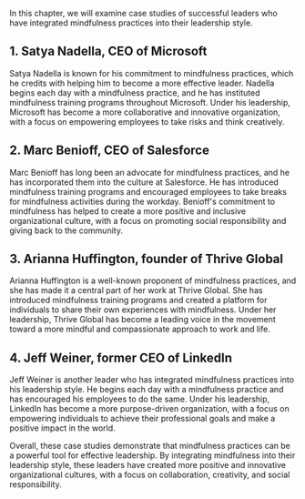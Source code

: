 
In this chapter, we will examine case studies of successful leaders who have integrated mindfulness practices into their leadership style.

1\. Satya Nadella, CEO of Microsoft
----------------------------------

Satya Nadella is known for his commitment to mindfulness practices, which he credits with helping him to become a more effective leader. Nadella begins each day with a mindfulness practice, and he has instituted mindfulness training programs throughout Microsoft. Under his leadership, Microsoft has become a more collaborative and innovative organization, with a focus on empowering employees to take risks and think creatively.

2\. Marc Benioff, CEO of Salesforce
----------------------------------

Marc Benioff has long been an advocate for mindfulness practices, and he has incorporated them into the culture at Salesforce. He has introduced mindfulness training programs and encouraged employees to take breaks for mindfulness activities during the workday. Benioff's commitment to mindfulness has helped to create a more positive and inclusive organizational culture, with a focus on promoting social responsibility and giving back to the community.

3\. Arianna Huffington, founder of Thrive Global
-----------------------------------------------

Arianna Huffington is a well-known proponent of mindfulness practices, and she has made it a central part of her work at Thrive Global. She has introduced mindfulness training programs and created a platform for individuals to share their own experiences with mindfulness. Under her leadership, Thrive Global has become a leading voice in the movement toward a more mindful and compassionate approach to work and life.

4\. Jeff Weiner, former CEO of LinkedIn
--------------------------------------

Jeff Weiner is another leader who has integrated mindfulness practices into his leadership style. He begins each day with a mindfulness practice and has encouraged his employees to do the same. Under his leadership, LinkedIn has become a more purpose-driven organization, with a focus on empowering individuals to achieve their professional goals and make a positive impact in the world.

Overall, these case studies demonstrate that mindfulness practices can be a powerful tool for effective leadership. By integrating mindfulness into their leadership style, these leaders have created more positive and innovative organizational cultures, with a focus on collaboration, creativity, and social responsibility.
